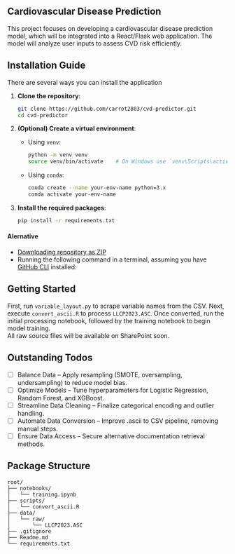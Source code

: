 ## Cardiovascular Disease Prediction  
This project focuses on developing a cardiovascular disease prediction model, which will be integrated into a React/Flask web application. The model will analyze user inputs to assess CVD risk efficiently.

## Installation Guide

There are several ways you can install the application
<!-- <details>  -->
<!-- <summary><code>There are several ways you can install the application</code></summary>  -->

1. **Clone the repository**:
    ```sh
    git clone https://github.com/carrot2803/cvd-predictor.git
    cd cvd-predictor
    ```

2. **(Optional) Create a virtual environment**:

    - Using `venv`:
        ```sh
        python -m venv venv
        source venv/bin/activate    # On Windows use `venv\Scripts\activate`
        ```
    - Using `conda`:
        ```sh
        conda create --name your-env-name python=3.x
        conda activate your-env-name
        ```

3. **Install the required packages**:
    ```sh
    pip install -r requirements.txt
    ```

#### **Alernative**
- [Downloading repository as ZIP](https://github.com/carrot2803/cvd-predictor/archive/refs/heads/master.zip)
- Running the following command in a terminal, assuming you have [GitHub CLI](https://cli.github.com/) installed:

<!-- </details> -->

## Getting Started  

First, run `variable_layout.py` to scrape variable names from the CSV. Next, execute `convert_ascii.R` to process `LLCP2023.ASC`. Once converted, run the initial processing notebook, followed by the training notebook to begin model training.  
All raw source files will be available on SharePoint soon.

## Outstanding Todos  

- [ ] Balance Data – Apply resampling (SMOTE, oversampling, undersampling) to reduce model bias.  
- [ ] Optimize Models – Tune hyperparameters for Logistic Regression, Random Forest, and XGBoost.  
- [ ] Streamline Data Cleaning – Finalize categorical encoding and outlier handling.  
- [ ] Automate Data Conversion – Improve .ascii to CSV pipeline, removing manual steps.  
- [ ] Ensure Data Access – Secure alternative documentation retrieval methods.  

## Package Structure

    root/                          
    ├── notebooks/
    │   └── training.ipynb
    ├── scripts/
    │   └── convert_ascii.R
    ├── data/
    │   └── raw/
    │       └── LLCP2023.ASC
    ├── .gitignore
    ├── Readme.md
    └── requirements.txt